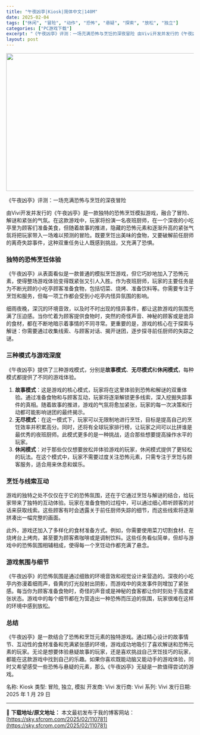 ```yaml
---
title: "午夜凶亭|Kiosk|简体中文|140M"
date: 2025-02-04
tags: ["休闲", "冒险", "动作", "恐怖", "悬疑", "探索", "放松", "独立"]
categories: ["PC游戏下载"]
excerpt: "《午夜凶亭》评测：一场充满恐怖与烹饪的深夜冒险 由Vivi开发并发行的《午夜凶亭》是一款独特的恐怖烹饪模拟游戏，融合了冒险、解谜和紧张的气氛。在这款游戏中，玩家将扮演一名夜班厨师，在一个深夜的小吃亭里为顾客们准备美食，但随着故事的推进，隐藏的恐怖元素和逐渐升高的紧张气氛将把玩家带入一场难以预测的冒险&hellip;"
layout: post
---
```


<img class="aligncenter size-full wp-image-110782" src="https://sky.sfcrom.com/wp-content/uploads/2025/02/2025020406422161.webp" alt="" width="660" height="370" />

《午夜凶亭》评测：一场充满恐怖与烹饪的深夜冒险

由Vivi开发并发行的《午夜凶亭》是一款独特的恐怖烹饪模拟游戏，融合了冒险、解谜和紧张的气氛。在这款游戏中，玩家将扮演一名夜班厨师，在一个深夜的小吃亭里为顾客们准备美食，但随着故事的推进，隐藏的恐怖元素和逐渐升高的紧张气氛将把玩家带入一场难以预测的冒险。既要烹饪出美味的食物，又要破解前任厨师的离奇失踪事件，这种双重任务让人既感到挑战，又充满了恐惧。
<h3>独特的恐怖烹饪体验</h3>
《午夜凶亭》从表面看似是一款普通的模拟烹饪游戏，但它巧妙地加入了恐怖元素，使得整场游戏体验变得既紧张又引人入胜。作为夜班厨师，玩家的主要任务是为不断光顾的小吃亭顾客准备食物，包括切菜、烧烤、准备饮料等。你需要专注于烹饪和服务，但每一项工作都会受到小吃亭内怪异氛围的影响。

细雨夜晚，深沉的环境音效，以及时不时出现的怪异事件，都让这款游戏的氛围充满了压迫感。当你忙着为顾客提供食物时，突然的奇怪声音、神秘的顾客或是诡异的食材，都在不断地暗示着事情的不同寻常。更重要的是，游戏的核心在于探索与解谜：你需要通过收集线索、与顾客对话、揭开谜团，逐步探寻前任厨师的失踪之谜。
<h3>三种模式与游戏深度</h3>
《午夜凶亭》提供了三种游戏模式，分别是<strong>故事模式</strong>、<strong>无尽模式</strong>和<strong>休闲模式</strong>，每种模式都提供了不同的游戏体验。
<ol>
 	<li><strong>故事模式</strong>：这是游戏的核心模式，玩家将在这里体验到恐怖和解谜的双重体验。通过准备食物和与顾客互动，玩家将逐渐解锁更多线索，深入挖掘失踪事件的真相。随着故事的推进，游戏的气氛将愈加紧张，玩家的每一次决策和行动都可能影响谜团的最终揭示。</li>
 	<li><strong>无尽模式</strong>：在这一模式下，玩家可以无限制地进行烹饪，目标是提高自己的烹饪效率并积累高分。同时，还将有全球玩家排行榜，让玩家之间可以比拼谁是最优秀的夜班厨师。此模式更多的是一种挑战，适合那些想要提高操作水平的玩家。</li>
 	<li><strong>休闲模式</strong>：对于那些仅仅想要放松并体验游戏的玩家，休闲模式提供了更轻松的玩法。在这个模式中，玩家不需要过度关注恐怖元素，只需专注于烹饪与顾客服务，适合用来休息和娱乐。</li>
</ol>
<h3>烹饪与线索互动</h3>
游戏的独特之处不仅仅在于它的恐怖氛围，还在于它通过烹饪与解谜的结合，给玩家带来了独特的互动体验。玩家在准备食物的过程中，可以通过细心聆听顾客的对话来获取线索。这些顾客有时会透露关于前任厨师失踪的细节，而这些线索将逐渐拼凑出一幅完整的画面。

此外，游戏还加入了多样化的食材准备方式。例如，你需要使用菜刀切割食材、在烧烤台上烤肉，甚至要为顾客煮咖啡或是调制饮料。这些任务看似简单，但却与游戏中的恐怖氛围相辅相成，使得每一个烹饪动作都充满了悬念。
<h3>游戏氛围与细节</h3>
《午夜凶亭》的恐怖氛围是通过细致的环境音效和视觉设计来营造的。深夜的小吃亭内弥漫着细雨声，昏黄的灯光投射出阴影，而游戏中的突发事件则增加了紧张感。每当你为顾客准备食物时，奇怪的声音或是神秘的食客都让你时刻处于高度紧张状态。游戏中的每个细节都在为营造出一种恐怖而压迫的氛围，玩家很难在这样的环境中感到放松。
<h3>总结</h3>
《午夜凶亭》是一款结合了恐怖和烹饪元素的独特游戏。通过精心设计的故事情节、互动性的食材准备和充满紧张感的环境，游戏成功地吸引了喜欢解谜和恐怖元素的玩家。无论是想要体验悬疑故事的玩家，还是喜欢挑战自己烹饪技巧的玩家，都能在这款游戏中找到自己的乐趣。如果你喜欢既能动脑又能动手的游戏体验，同时又希望感受一些恐怖与悬疑的元素，那么《午夜凶亭》无疑是一款值得尝试的游戏。

名称: Kiosk
类型: 冒险, 独立, 模拟
开发商: Vivi
发行商: Vivi
系列: Vivi
发行日期: 2025 年 1 月 29 日

---
📖 **下载地址/原文地址：** 本文最初发布于我的博客网站：[https://sky.sfcrom.com/2025/02/110781](https://sky.sfcrom.com/2025/02/110781)

